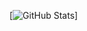 
[![GitHub Stats](https://github-readme-stats.vercel.app/api?username=c-py&count_private=true&show_icons=true&theme=discord_old_blurple)]
